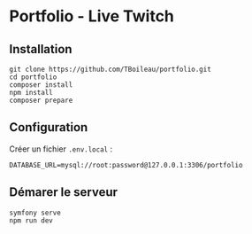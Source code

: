 # Portfolio - Live Twitch

## Installation
```
git clone https://github.com/TBoileau/portfolio.git
cd portfolio
composer install
npm install
composer prepare
```

## Configuration
Créer un fichier `.env.local` : 
```dotenv
DATABASE_URL=mysql://root:password@127.0.0.1:3306/portfolio
```

## Démarer le serveur
```
symfony serve
npm run dev
```


